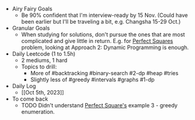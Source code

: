 - Airy Fairy Goals
	- Be 90% confident that I'm interview-ready by 15 Nov. (Could have been earlier but I'll be traveling a bit, e.g. Changsha 15-29 Oct.)
- Granular Goals
	- When studying for solutions, don't pursue the ones that are most complicated and give little in return. E.g. for [Perfect Squares](https://leetcode.com/problems/perfect-squares/editorial/) problem, looking at Approach 2: Dynamic Programming is enough.
- Daily Leetcode (1 to 1.5h)
	- 2 mediums, 1 hard
	- Topics to drill:
		- More of #backtracking #binary-search #2-dp #heap #tries
		- Slightly less of #greedy #intervals #graphs #1-dp
- Daily Log
	- [[Oct 5th, 2023]]
- To come back
	- TODO Didn't understand [Perfect Square's](https://leetcode.com/problems/perfect-squares/editorial/) example 3 - greedy enumeration.